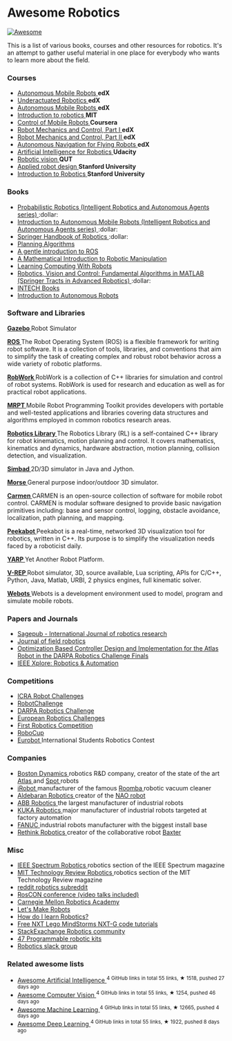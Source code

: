 <h1>
 Awesome Robotics
</h1>
<p>
 <a href="https://github.com/sindresorhus/awesome">
  <img alt="Awesome" src="https://cdn.rawgit.com/sindresorhus/awesome/d7305f38d29fed78fa85652e3a63e154dd8e8829/media/badge.svg"/>
 </a>
</p>
<p>
 This is a list of various books, courses and other resources for robotics. It's an attempt to gather useful material in one place for everybody who wants to learn more about the field.
</p>
<h3>
 Courses
</h3>
<ul>
 <li>
  <a href="https://courses.edx.org/courses/course-v1:ETHx+AMRx+1T2015/info">
   Autonomous Mobile Robots
  </a>
  <strong>
   edX
  </strong>
 </li>
 <li>
  <a href="https://courses.edx.org/courses/course-v1:MITx+6.832x_2+3T2015/info">
   Underactuated Robotics
  </a>
  <strong>
   edX
  </strong>
 </li>
 <li>
  <a href="https://courses.edx.org/courses/ETHx/AMRx/1T2014/info">
   Autonomous Mobile Robots
  </a>
  <strong>
   edX
  </strong>
 </li>
 <li>
  <a href="http://ocw.mit.edu/courses/mechanical-engineering/2-12-introduction-to-robotics-fall-2005/">
   Introduction to robotics
  </a>
  <strong>
   MIT
  </strong>
 </li>
 <li>
  <a href="https://www.coursera.org/course/conrob">
   Control of Mobile Robots
  </a>
  <strong>
   Coursera
  </strong>
 </li>
 <li>
  <a href="https://www.edx.org/course/robot-mechanics-control-part-i-snux-snu446-345-1x">
   Robot Mechanics and Control, Part I
  </a>
  <strong>
   edX
  </strong>
 </li>
 <li>
  <a href="https://www.edx.org/course/robot-mechanics-control-part-ii-snux-snu446-345-2x">
   Robot Mechanics and Control, Part II
  </a>
  <strong>
   edX
  </strong>
 </li>
 <li>
  <a href="https://www.edx.org/course/autonomous-navigation-flying-robots-tumx-autonavx-0">
   Autonomous Navigation for Flying Robots
  </a>
  <strong>
   edX
  </strong>
 </li>
 <li>
  <a href="https://www.udacity.com/course/artificial-intelligence-for-robotics--cs373">
   Artificial Intelligence for Robotics
  </a>
  <strong>
   Udacity
  </strong>
 </li>
 <li>
  <a href="https://www.qut.edu.au/study/short-courses-and-professional-development/short-courses/robotic-vision">
   Robotic vision
  </a>
  <strong>
   QUT
  </strong>
 </li>
 <li>
  <a href="https://www.youtube.com/user/StanfordCS235/videos">
   Applied robot design
  </a>
  <strong>
   Stanford University
  </strong>
 </li>
 <li>
  <a href="https://see.stanford.edu/Course/CS223A">
   Introduction to Robotics
  </a>
  <strong>
   Stanford University
  </strong>
 </li>
</ul>
<h3>
 Books
</h3>
<ul>
 <li>
  <a href="http://www.amazon.com/Probabilistic-Robotics-Intelligent-Autonomous-Agents/dp/0262201623/">
   Probabilistic Robotics (Intelligent Robotics and Autonomous Agents series)
  </a>
  :dollar:
 </li>
 <li>
  <a href="http://www.amazon.com/Introduction-Autonomous-Mobile-Intelligent-Robotics/dp/0262015358/">
   Introduction to Autonomous Mobile Robots (Intelligent Robotics and Autonomous Agents series)
  </a>
  :dollar:
 </li>
 <li>
  <a href="http://www.amazon.com/Springer-Handbook-Robotics-Bruno-Siciliano/dp/354023957X">
   Springer Handbook of Robotics
  </a>
  :dollar:
 </li>
 <li>
  <a href="http://planning.cs.uiuc.edu/">
   Planning Algorithms
  </a>
 </li>
 <li>
  <a href="https://cse.sc.edu/~jokane/agitr/agitr-letter.pdf">
   A gentle introduction to ROS
  </a>
 </li>
 <li>
  <a href="http://www.cds.caltech.edu/~murray/mlswiki/?title=First_edition">
   A Mathematical Introduction to Robotic Manipulation
  </a>
 </li>
 <li>
  <a href="http://wiki.roboteducation.org/Introduction_to_Computer_Science_via_Robots">
   Learning Computing With Robots
  </a>
 </li>
 <li>
  <a href="http://www.amazon.com/Robotics-Vision-Control-Fundamental-Algorithms/dp/3642201431">
   Robotics, Vision and Control: Fundamental Algorithms in MATLAB (Springer Tracts in Advanced Robotics)
  </a>
  :dollar:
 </li>
 <li>
  <a href="http://www.intechopen.com/subjects/robotics">
   INTECH Books
  </a>
 </li>
 <li>
  <a href="https://github.com/correll/Introduction-to-Autonomous-Robots/releases">
   Introduction to Autonomous Robots
  </a>
 </li>
</ul>
<h3>
 Software and Libraries
</h3>
<p>
 <a href="http://gazebosim.org/">
  <strong>
   Gazebo
  </strong>
 </a>
 Robot Simulator
</p>
<p>
 <a href="http://www.ros.org/">
  <strong>
   ROS
  </strong>
 </a>
 The Robot Operating System (ROS) is a flexible framework for writing robot software. It is a collection of tools, libraries, and conventions that aim to simplify the task of creating complex and robust robot behavior across a wide variety of robotic platforms.
</p>
<p>
 <a href="http://www.robwork.dk/jrobwork/">
  <strong>
   RobWork
  </strong>
 </a>
 RobWork is a collection of C++ libraries for simulation and control of robot systems. RobWork is used for research and education as well as for practical robot applications.
</p>
<p>
 <a href="http://www.mrpt.org/">
  <strong>
   MRPT
  </strong>
 </a>
 Mobile Robot Programming Toolkit provides developers with portable and well-tested applications and libraries covering data structures and algorithms employed in common robotics research areas.
</p>
<p>
 <a href="http://www.roboticslibrary.org/">
  <strong>
   Robotics Library
  </strong>
 </a>
 The Robotics Library (RL) is a self-contained C++ library for robot kinematics, motion planning and control. It covers mathematics, kinematics and dynamics, hardware abstraction, motion planning, collision detection, and visualization.
</p>
<p>
 <a href="http://simbad.sourceforge.net/">
  <strong>
   Simbad
  </strong>
 </a>
 2D/3D simulator in Java and Jython.
</p>
<p>
 <a href="https://www.openrobots.org/wiki/morse/">
  <strong>
   Morse
  </strong>
 </a>
 General purpose indoor/outdoor 3D simulator.
</p>
<p>
 <a href="http://carmen.sourceforge.net/">
  <strong>
   Carmen
  </strong>
 </a>
 CARMEN is an open-source collection of software for mobile robot control. CARMEN is modular software designed to provide basic navigation primitives including: base and sensor control, logging, obstacle avoidance, localization, path planning, and mapping.
</p>
<p>
 <a href="http://www.peekabot.org/">
  <strong>
   Peekabot
  </strong>
 </a>
 Peekabot is a real-time, networked 3D visualization tool for robotics, written in C++. Its purpose is to simplify the visualization needs faced by a roboticist daily.
</p>
<p>
 <a href="http://www.yarp.it/">
  <strong>
   YARP
  </strong>
 </a>
 Yet Another Robot Platform.
</p>
<p>
 <a href="http://www.coppeliarobotics.com/">
  <strong>
   V-REP
  </strong>
 </a>
 Robot simulator, 3D, source available, Lua scripting, APIs for C/C++, Python, Java, Matlab, URBI, 2 physics engines, full kinematic solver.
</p>
<p>
 <a href="https://www.cyberbotics.com/overview">
  <strong>
   Webots
  </strong>
 </a>
 Webots is a development environment used to model, program and simulate mobile robots.
</p>
<h3>
 Papers and Journals
</h3>
<ul>
 <li>
  <a href="http://www.ijrr.org/">
   Sagepub - International Journal of robotics research
  </a>
 </li>
 <li>
  <a href="http://www.journalfieldrobotics.org/Home.html">
   Journal of field robotics
  </a>
 </li>
 <li>
  <a href="https://www.cs.cmu.edu/~cga/drc/ICHR15_0025_MS.pdf">
   Optimization Based Controller Design and Implementation for the
Atlas Robot in the DARPA Robotics Challenge Finals
  </a>
 </li>
 <li>
  <a href="http://ieeexplore.ieee.org/xpl/RecentIssue.jsp?punumber=100">
   IEEE Xplore: Robotics & Automation
  </a>
 </li>
</ul>
<h3>
 Competitions
</h3>
<ul>
 <li>
  <a href="http://icra2015.org/conference/robot-challenges">
   ICRA Robot Challenges
  </a>
 </li>
 <li>
  <a href="http://www.robotchallenge.org/">
   RobotChallenge
  </a>
 </li>
 <li>
  <a href="http://www.theroboticschallenge.org/">
   DARPA Robotics Challenge
  </a>
 </li>
 <li>
  <a href="http://www.euroc-project.eu/">
   European Robotics Challenges
  </a>
 </li>
 <li>
  <a href="http://www.firstinspires.org/robotics/frc">
   First Robotics Competition
  </a>
 </li>
 <li>
  <a href="http://www.robocup.org/">
   RoboCup
  </a>
 </li>
 <li>
  <a href="http://www.eurobot.org/">
   Eurobot
  </a>
  International Students Robotics Contest
 </li>
</ul>
<h3>
 Companies
</h3>
<ul>
 <li>
  <a href="http://www.bostondynamics.com/">
   Boston Dynamics
  </a>
  robotics R&D company, creator of the state of the art
  <a href="https://www.youtube.com/watch?v=rVlhMGQgDkY">
   Atlas
  </a>
  and
  <a href="https://www.youtube.com/watch?v=M8YjvHYbZ9w">
   Spot
  </a>
  robots
 </li>
 <li>
  <a href="http://www.irobot.com/">
   iRobot
  </a>
  manufacturer of the famous
  <a href="https://en.wikipedia.org/wiki/Roomba">
   Roomba
  </a>
  robotic vacuum cleaner
 </li>
 <li>
  <a href="https://www.aldebaran.com/en">
   Aldebaran Robotics
  </a>
  creator of the
  <a href="https://www.youtube.com/watch?v=nNbj2G3GmAo">
   NAO robot
  </a>
 </li>
 <li>
  <a href="http://new.abb.com/products/robotics">
   ABB Robotics
  </a>
  the largest manufacturer of industrial robots
 </li>
 <li>
  <a href="http://www.kuka-robotics.com/en/">
   KUKA Robotics
  </a>
  major manufacturer of industrial robots targeted at factory automation
 </li>
 <li>
  <a href="http://www.fanucamerica.com/">
   FANUC
  </a>
  industrial robots manufacturer with the biggest install base
 </li>
 <li>
  <a href="http://www.rethinkrobotics.com/">
   Rethink Robotics
  </a>
  creator of the collaborative robot
  <a href="https://www.youtube.com/watch?v=fCML42boO8c">
   Baxter
  </a>
 </li>
</ul>
<h3>
 Misc
</h3>
<ul>
 <li>
  <a href="http://spectrum.ieee.org/robotics">
   IEEE Spectrum Robotics
  </a>
  robotics section of the IEEE Spectrum magazine
 </li>
 <li>
  <a href="https://www.technologyreview.com/c/robotics/">
   MIT Technology Review Robotics
  </a>
  robotics section of the MIT Technology Review magazine
 </li>
 <li>
  <a href="https://www.reddit.com/r/robotics/">
   reddit robotics subreddit
  </a>
 </li>
 <li>
  <a href="http://roscon.ros.org/2015/">
   RosCON conference (video talks included)
  </a>
 </li>
 <li>
  <a href="http://education.rec.ri.cmu.edu/">
   Carnegie Mellon Robotics Academy
  </a>
 </li>
 <li>
  <a href="http://letsmakerobots.com/">
   Let's Make Robots
  </a>
 </li>
 <li>
  <a href="https://www.quora.com/How-do-I-learn-robotics">
   How do I learn Robotics?
  </a>
 </li>
 <li>
  <a href="http://www.drgraeme.net/DrGraeme-free-NXT-G-tutorials/ChV4.htm">
   Free NXT Lego MindStorms NXT-G code tutorials
  </a>
 </li>
 <li>
  <a href="https://robotics.stackexchange.com">
   StackExachange Robotics community
  </a>
 </li>
 <li>
  <a href="http://www.intorobotics.com/47-programmable-robotic-kits/">
   47 Programmable robotic kits
  </a>
 </li>
 <li>
  <a href="https://robotics-and-ai.slack.com/shared_invite/MzA1ODYzMDc2MTctMTQ1OTM0NDU5MS00MDgxYTY1ZDAy">
   Robotics slack group
  </a>
 </li>
</ul>
<h3>
 Related awesome lists
</h3>
<ul>
 <li>
  <a href="https://github.com/owainlewis/awesome-artificial-intelligence">
   Awesome Artificial Intelligence
  </a>
  <sup>
   4 GitHub links in total 55 links, &#9733 1518, pushed 27 days ago
  </sup>
 </li>
 <li>
  <a href="https://github.com/jbhuang0604/awesome-computer-vision">
   Awesome Computer Vision
  </a>
  <sup>
   4 GitHub links in total 55 links, &#9733 1254, pushed 46 days ago
  </sup>
 </li>
 <li>
  <a href="https://github.com/josephmisiti/awesome-machine-learning">
   Awesome Machine Learning
  </a>
  <sup>
   4 GitHub links in total 55 links, &#9733 12665, pushed 4 days ago
  </sup>
 </li>
 <li>
  <a href="https://github.com/ChristosChristofidis/awesome-deep-learning">
   Awesome Deep Learning
  </a>
  <sup>
   4 GitHub links in total 55 links, &#9733 1922, pushed 8 days ago
  </sup>
 </li>
</ul>
